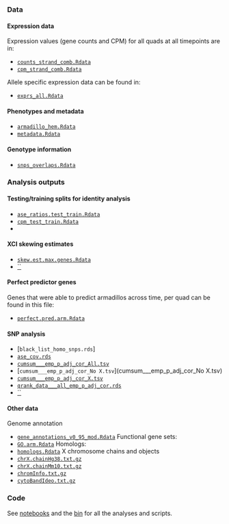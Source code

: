 ### Data

#### Expression data 
Expression values (gene counts and CPM) for all quads at all timepoints are in: 
- [`counts_strand_comb.Rdata`](counts_strand_comb.Rdata)
- [`cpm_strand_comb.Rdata`](cpm_strand_comb.Rdata)

Allele specific expression data can be found in: 
- [`exprs_all.Rdata`](exprs_all.Rdata)

#### Phenotypes and metadata 
- [`armadillo_hem.Rdata`](armadillo_hem.Rdata)
- [`metadata.Rdata`]()

#### Genotype information
- [`snps_overlaps.Rdata`](snps_overlaps.Rdata)


### Analysis outputs
#### Testing/training splits for identity analysis 
- [`ase_ratios.test_train.Rdata`](ase_ratios.test_train.Rdata)
- [`cpm_test_train.Rdata`](cpm_test_train.Rdata)
- 
#### XCI skewing estimates 
- [`skew.est.max.genes.Rdata`](skew.est.max.genes.Rdata)
- [``]()

#### Perfect predictor genes 
Genes that were able to predict armadillos across time, per quad can be found in this file: 
- [`perfect.pred.arm.Rdata`](perfect.pred.arm.Rdata)

#### SNP analysis 
- [`black_list_homo_snps.rds`]
- [`ase_cov.rds`](ase_cov.rds)
- [`cumsum___emp_p_adj_cor_All.tsv`](cumsum___emp_p_adj_cor_All.tsv)
- [`cumsum___emp_p_adj_cor_No X.tsv`](cumsum___emp_p_adj_cor_No X.tsv)
- [`cumsum___emp_p_adj_cor_X.tsv`](cumsum___emp_p_adj_cor_X.tsv)
- [`qrank_data___all_emp_p_adj_cor.rds`](qrank_data___all_emp_p_adj_cor.rds)
- [``]()

 
#### Other data 
Genome annotation
- [`gene_annotations_v0_95_mod.Rdata`](gene_annotations_v0_95_mod.Rdata)
Functional gene sets:
- [`GO.arm.Rdata`](GO.arm.Rdata)
Homologs: 
- [`homologs.Rdata`](homologs.Rdata)
X chromosome chains and objects
- [`chrX.chainHg38.txt.gz`](chrX.chainHg38.txt.gz)
- [`chrX.chainMm10.txt.gz`](chrX.chainMm10.txt.gz)
- [`chromInfo.txt.gz`](chromInfo.txt.gz)
- [`cytoBandIdeo.txt.gz`](cytoBandIdeo.txt.gz)
  
### Code
See [notebooks](../notebooks/) and the [bin](../notebooks/bin/) for all the analyses and scripts. 
 

